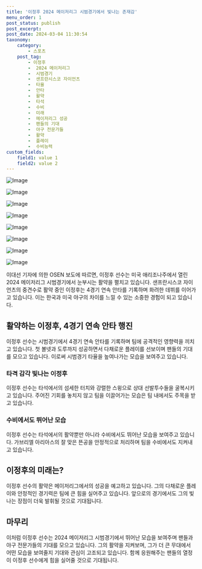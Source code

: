 ```yaml
---
title: '이정후 2024 메이저리그 시범경기에서 빛나는 존재감'
menu_order: 1
post_status: publish
post_excerpt: 
post_date: 2024-03-04 11:30:54
taxonomy:
    category:
        - 스포츠
    post_tag:
        - 이정후
        -  2024 메이저리그
        -  시범경기
        -  샌프란시스코 자이언츠
        -  타율
        -  안타
        -  활약
        -  타석
        -  수비
        -  미래
        -  메이저리그 성공
        -  팬들의 기대
        -  야구 전문가들
        -  활약
        -  플레이
        -  수비능력
custom_fields:
    field1: value 1
    field2: value 2
---
```


![Image](https://imgnews.pstatic.net/image/109/2024/03/04/0005029153_001_20240304074604790.jpg?type=w647)

![Image](https://imgnews.pstatic.net/image/109/2024/03/04/0005029153_002_20240304074604816.jpg?type=w647)

![Image](https://imgnews.pstatic.net/image/109/2024/03/04/0005029153_003_20240304074604832.jpg?type=w647)

![Image](https://imgnews.pstatic.net/image/109/2024/03/04/0005029153_004_20240304074604845.jpg?type=w647)

![Image](https://imgnews.pstatic.net/image/109/2024/03/04/0005029153_005_20240304074604855.jpg?type=w647)

![Image](https://imgnews.pstatic.net/image/109/2024/03/04/0005029153_006_20240304074604917.jpg?type=w647)

![Image](https://imgnews.pstatic.net/image/109/2024/03/04/0005029153_007_20240304074604934.jpg?type=w647)

![Image](https://imgnews.pstatic.net/image/109/2024/03/04/0005029153_008_20240304074604958.jpg?type=w647)

이대선 기자에 의한 OSEN 보도에 따르면, 이정후 선수는 미국 애리조나주에서 열린 2024 메이저리그 시범경기에서 눈부시는 활약을 펼치고 있습니다. 샌프란시스코 자이언츠의 중견수로 활약 중인 이정후는 4경기 연속 안타를 기록하며 화려한 데뷔를 이어가고 있습니다. 이는 한국과 미국 야구의 차이를 느낄 수 있는 소중한 경험이 되고 있습니다.
## 활약하는 이정후, 4경기 연속 안타 행진
이정후 선수는 시범경기에서 4경기 연속 안타를 기록하며 팀에 공격적인 영향력을 끼치고 있습니다. 첫 볼넷과 도루까지 성공하면서 다채로운 플레이를 선보이며 팬들의 기대를 모으고 있습니다. 이로써 시범경기 타율을 높여나가는 모습을 보여주고 있습니다.
### 타격 감각 빛나는 이정후
이정후 선수는 타석에서의 섬세한 터치와 강렬한 스윙으로 상대 선발투수들을 굴복시키고 있습니다. 주어진 기회를 놓치지 않고 팀을 이끌어가는 모습은 팀 내에서도 주목을 받고 있습니다. 
### 수비에서도 뛰어난 모습
이정후 선수는 타석에서의 활약뿐만 아니라 수비에서도 뛰어난 모습을 보여주고 있습니다. 가브리엘 아리아스의 잘 맞은 뜬공을 안정적으로 처리하며 팀을 수비에서도 지켜내고 있습니다.
## 이정후의 미래는?
이정후 선수의 활약은 메이저리그에서의 성공을 예고하고 있습니다. 그의 다채로운 플레이와 안정적인 경기력은 팀에 큰 힘을 실어주고 있습니다. 앞으로의 경기에서도 그의 빛나는 장점이 더욱 발휘될 것으로 기대됩니다.
## 마무리
이처럼 이정후 선수는 2024 메이저리그 시범경기에서 뛰어난 모습을 보여주며 팬들과 야구 전문가들의 기대를 모으고 있습니다. 그의 활약을 지켜보며, 그가 더 큰 무대에서 어떤 모습을 보여줄지 기대와 관심이 고조되고 있습니다. 함께 응원해주는 팬들의 열정이 이정후 선수에게 힘을 실어줄 것으로 기대됩니다.
